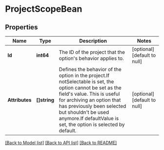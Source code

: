 # ProjectScopeBean

## Properties
Name | Type | Description | Notes
------------ | ------------- | ------------- | -------------
**Id** | **int64** | The ID of the project that the option&#x27;s behavior applies to. | [optional] [default to null]
**Attributes** | **[]string** | Defines the behavior of the option in the project.If notSelectable is set, the option cannot be set as the field&#x27;s value. This is useful for archiving an option that has previously been selected but shouldn&#x27;t be used anymore.If defaultValue is set, the option is selected by default. | [optional] [default to null]

[[Back to Model list]](../README.md#documentation-for-models) [[Back to API list]](../README.md#documentation-for-api-endpoints) [[Back to README]](../README.md)

